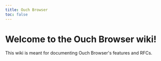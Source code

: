 ```yaml
---
title: Ouch Browser
toc: false
---
```

# Welcome to the Ouch Browser wiki!

This wiki is meant for documenting Ouch Browser's features and RFCs.
